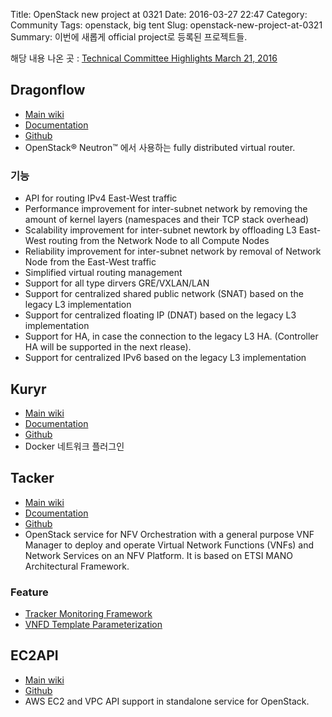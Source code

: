 Title: OpenStack new project at 0321
Date: 2016-03-27 22:47
Category: Community
Tags: openstack, big tent
Slug: openstack-new-project-at-0321
Summary: 이번에 새롭게 official project로 등록된 프로젝트들.

해당 내용 나온 곳 : [Technical Committee Highlights March 21, 2016](http://www.openstack.org/blog/2016/03/technical-committee-highlights-march-21-2016/)

## Dragonflow
* [Main wiki](https://wiki.openstack.org/wiki/Dragonflow)
* [Documentation](http://docs.openstack.org/developer/dragonflow/centralized_dragonflow.html)
* [Github](https://github.com/openstack/dragonflow)
* OpenStack® Neutron™ 에서 사용하는 fully distributed virtual router.

### 기능
* API for routing IPv4 East-West traffic
* Performance improvement for inter-subnet network by removing the amount of kernel layers (namespaces and their TCP stack overhead)
* Scalability improvement for inter-subnet newtork by offloading L3 East-West routing from the Network Node to all Compute Nodes
* Reliability improvement for inter-subnet network by removal of Network Node from the East-West traffic
* Simplified virtual routing management
* Support for all type dirvers GRE/VXLAN/LAN
* Support for centralized shared public network (SNAT) based on the legacy L3 implementation
* Support for centralized floating IP (DNAT) based on the legacy L3 implementation
* Support for HA, in case the connection to the legacy L3 HA. (Controller HA will be supported in the next rlease).
* Support for centralized IPv6 based on the legacy L3 implementation

## Kuryr
* [Main wiki](https://wiki.openstack.org/wiki/Kuryr)
* [Documentation](http://docs.openstack.org/developer/kuryr/)
* [Github](https://github.com/openstack/kuryr)
* Docker 네트워크 플러그인

## Tacker
* [Main wiki](https://wiki.openstack.org/wiki/Tacker)
* [Dcoumentation](http://tacker-docs.readthedocs.org/en/latest/index.html)
* [Github](https://github.com/openstack/tacker)
* OpenStack service for NFV Orchestration with a general purpose VNF Manager to deploy and operate Virtual Network Functions (VNFs) and Network Services on an NFV Platform. It is based on ETSI MANO Architectural Framework.

### Feature
* [Tracker Monitoring Framework](http://tacker-docs.readthedocs.org/en/latest/devref/monitor-api.html)
* [VNFD Template Parameterization](http://tacker-docs.readthedocs.org/en/latest/devref/vnfd_template_parameterization.html)

## EC2API
* [Main wiki](https://wiki.openstack.org/wiki/EC2API)
* [Github](https://github.com/openstack/ec2-api)
* AWS EC2 and VPC API support in standalone service for OpenStack.
